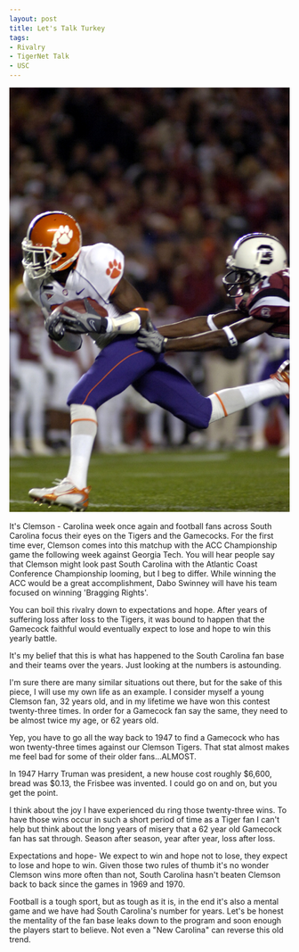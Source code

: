 ```yaml
---
layout: post
title: Let's Talk Turkey
tags:
- Rivalry
- TigerNet Talk
- USC
---
```


![Let's Talk Turkey](/img/lets-talk-turkey.jpg)

It's Clemson - Carolina week once again and football fans across South Carolina focus their eyes on the Tigers and the Gamecocks. For the first time ever, Clemson comes into this matchup with the ACC Championship game the following week against Georgia Tech. You will hear people say that Clemson might look past South Carolina with the Atlantic Coast Conference Championship looming, but I beg to differ. While winning the ACC would be a great accomplishment, Dabo Swinney will have his team focused on winning 'Bragging Rights'.

You can boil this rivalry down to expectations and hope. After years of suffering loss after loss to the Tigers, it was bound to happen that the Gamecock faithful would eventually expect to lose and hope to win this yearly battle.

It's my belief that this is what has happened to the South Carolina fan base and their teams over the years. Just looking at the numbers is astounding.

I'm sure there are many similar situations out there, but for the sake of this piece, I will use my own life as an example. I consider myself a young Clemson fan, 32 years old, and in my lifetime we have won this contest twenty-three times. In order for a Gamecock fan say the same, they need to be almost twice my age, or 62 years old.

Yep, you have to go all the way back to 1947 to find a Gamecock who has won twenty-three times against our Clemson Tigers. That stat almost makes me feel bad for some of their older fans…ALMOST.

In 1947 Harry Truman was president, a new house cost roughly $6,600, bread was $0.13, the Frisbee was invented. I could go on and on, but you get the point.

I think about the joy I have experienced du ring those twenty-three wins. To have those wins occur in such a short period of time as a Tiger fan I can't help but think about the long years of misery that a 62 year old Gamecock fan has sat through. Season after season, year after year, loss after loss.

Expectations and hope- We expect to win and hope not to lose, they expect to lose and hope to win. Given those two rules of thumb it's no wonder Clemson wins more often than not, South Carolina hasn't beaten Clemson back to back since the games in 1969 and 1970.

Football is a tough sport, but as tough as it is, in the end it's also a mental game and we have had South Carolina's number for years. Let's be honest the mentality of the fan base leaks down to the program and soon enough the players start to believe. Not even a "New Carolina" can reverse this old trend.
